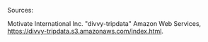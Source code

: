 Sources:

Motivate International Inc. "divvy-tripdata" Amazon Web Services, https://divvy-tripdata.s3.amazonaws.com/index.html.
